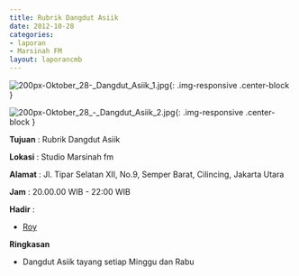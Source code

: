 ```yaml
---
title: Rubrik Dangdut Asiik
date: 2012-10-28
categories:
- laporan
- Marsinah FM
layout: laporancmb
---
```



![200px-Oktober_28-_Dangdut_Asiik_1.jpg](/uploads/200px-Oktober_28-_Dangdut_Asiik_1.jpg){: .img-responsive .center-block }

![200px-Oktober_28_-_Dangdut_Asiik_2.jpg](/uploads/200px-Oktober_28_-_Dangdut_Asiik_2.jpg){: .img-responsive .center-block }


**Tujuan** : Rubrik Dangdut Asiik 

**Lokasi** : Studio Marsinah fm 

**Alamat** : Jl. Tipar Selatan XII, No.9, Semper Barat, Cilincing, Jakarta Utara 

**Jam** : 20.00.00 WIB - 22:00 WIB 

**Hadir** :
* [Roy](http://wiki.ciptamedia.org/wiki/Roy)

**Ringkasan**  
* Dangdut Asiik tayang setiap Minggu dan Rabu
